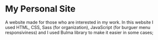 # My Personal Site
A website made for those who are interested in my work.
In this website I used HTML, CSS, Sass (for organization), JavaScript (for burguer menu responsiviness) 
and I used Bulma library to make it easier in some cases;
